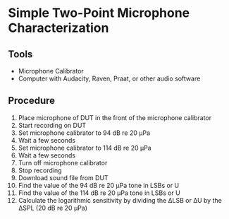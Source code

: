 # Simple Two-Point Microphone Characterization

## Tools
- Microphone Calibrator
- Computer with Audacity, Raven, Praat, or other audio software

## Procedure
1. Place microphone of DUT in the front of the microphone calibrator
2. Start recording on DUT
3. Set microphone calibrator to 94 dB re 20 µPa
4. Wait a few seconds
5. Set microphone calibrator to 114 dB re 20 µPa
6. Wait a few seconds
7. Turn off microphone calibrator
8. Stop recording
9. Download sound file from DUT
10. Find the value of the 94 dB re 20 µPa tone in LSBs or U
11. Find the value of the 114 dB re 20 µPa tone in LSBs or U
12. Calculate the logarithmic sensitivity by dividing the ∆LSB or ∆U by the ∆SPL (20 dB re 20 µPa)
